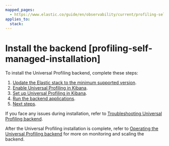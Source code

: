 ```yaml
---
mapped_pages:
  - https://www.elastic.co/guide/en/observability/current/profiling-self-managed-installation.html
applies_to:
  stack: 
---
```


# Install the backend [profiling-self-managed-installation]

To install the Universal Profiling backend, complete these steps:

1. [Update the Elastic stack to the minimum supported version](step-1-update-stack.md).
2. [Enable Universal Profiling in Kibana](step-2-enable-universal-profiling-in-kibana.md).
3. [Set up Universal Profiling in Kibana](step-3-set-up-universal-profiling-in-kibana.md).
4. [Run the backend applications](step-4-run-backend-applications.md).
5. [Next steps](step-5-next-steps.md).

If you face any issues during installation, refer to [Troubleshooting Universal Profiling backend](../../../troubleshoot/observability/troubleshoot-your-universal-profiling-agent-deployment/troubleshoot-universal-profiling-backend.md).

After the Universal Profiling installation is complete, refer to [Operating the Universal Profiling backend](operate-universal-profiling-backend.md) for more on monitoring and scaling the backend.






